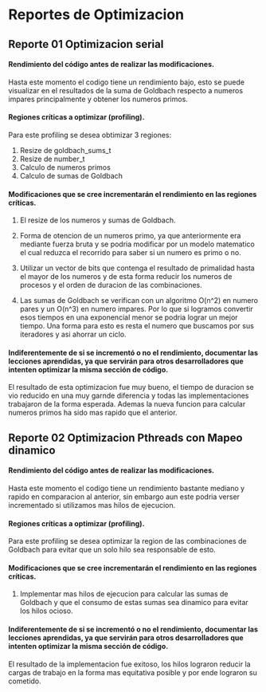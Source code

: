 # Reportes de Optimizacion

## Reporte 01 Optimizacion serial

#### Rendimiento del código antes de realizar las modificaciones.

Hasta este momento el codigo tiene un rendimiento bajo, esto se puede visualizar en
el resultados de la suma de Goldbach respecto a numeros impares principalmente y
obtener los numeros primos.

#### Regiones críticas a optimizar (profiling).

Para este profiling se desea obtimizar 3 regiones:

1. Resize de goldbach_sums_t
2. Resize de number_t
3. Calculo de numeros primos
4. Calculo de sumas de Goldbach

#### Modificaciones que se cree incrementarán el rendimiento en las regiones críticas.

1. El resize de los numeros y sumas de Goldbach.

1. Forma de otencion de un numeros primo, ya que anteriormente era mediante fuerza bruta y se
podria modificar por un modelo matematico el cual reduzca el recorrido para saber si un numero es primo o no.

2. Utilizar un vector de bits que contenga el resultado de primalidad hasta el mayor de los numeros y de esta forma
reducir los numeros de procesos y el orden de duracion de las combinaciones.

3. Las sumas de Goldbach se verifican con un algoritmo O(n^2) en numero pares y un O(n^3) en
numero impares. Por lo que si logramos convertir esos tiempos en una exponencial menor se podria
lograr un mejor tiempo. Una forma para esto es resta el numero que buscamos por sus iteradores y asi
ahorrar un ciclo.

#### Indiferentemente de si se incrementó o no el rendimiento, documentar las lecciones aprendidas, ya que servirán para otros desarrolladores que intenten optimizar la misma sección de código.

El resultado de esta optimizacion fue muy bueno, el tiempo de duracion se vio reducido en una
muy garnde diferencia y todas las implementaciones trabajaron de la forma esperada. Ademas la
nueva funcion para calcular numeros primos ha sido mas rapido que el anterior.

## Reporte 02 Optimizacion Pthreads con Mapeo dinamico

#### Rendimiento del código antes de realizar las modificaciones.

Hasta este momento el codigo tiene un rendimiento bastante mediano y
rapido en comparacion al anterior, sin embargo aun este podria verser
incrementado si utilizamos mas hilos de ejecucion.

#### Regiones críticas a optimizar (profiling).

Para este profiling se desea optimizar la region de las combinaciones de Goldbach
para evitar que un solo hilo sea responsable de esto.

#### Modificaciones que se cree incrementarán el rendimiento en las regiones críticas.

1. Implementar mas hilos de ejecucion para calcular las sumas de Goldbach y
que el consumo de estas sumas sea dinamico para evitar los hilos ocioso.

#### Indiferentemente de si se incrementó o no el rendimiento, documentar las lecciones aprendidas, ya que servirán para otros desarrolladores que intenten optimizar la misma sección de código.

El resultado de la implementacion fue exitoso, los hilos lograron reducir la cargas de trabajo en la
forma mas equitativa posible y por ende lograron su cometido.
